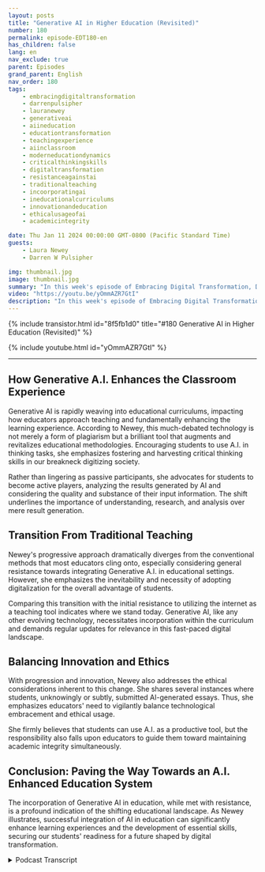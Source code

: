 ```yaml
---
layout: posts
title: "Generative AI in Higher Education (Revisited)"
number: 180
permalink: episode-EDT180-en
has_children: false
lang: en
nav_exclude: true
parent: Episodes
grand_parent: English
nav_order: 180
tags:
    - embracingdigitaltransformation
    - darrenpulsipher
    - lauranewey
    - generativeai
    - aiineducation
    - educationtransformation
    - teachingexperience
    - aiinclassroom
    - moderneducationdynamics
    - criticalthinkingskills
    - digitaltransformation
    - resistanceagainstai
    - traditionalteaching
    - incoorporatingai
    - ineducationalcurriculums
    - innovationandeducation
    - ethicalusageofai
    - academicintegrity

date: Thu Jan 11 2024 00:00:00 GMT-0800 (Pacific Standard Time)
guests:
    - Laura Newey
    - Darren W Pulsipher

img: thumbnail.jpg
image: thumbnail.jpg
summary: "In this week's episode of Embracing Digital Transformation, Darren Pulsipher interviews guest speaker Laura Newey about her fascinating journey through the critically emerging world of Generative AI, particularly in the education sector. Covering the transformation of her teaching experience and enriching her students' learning outcomes through AI, she extensively analyzed adapting to modern education dynamics."
video: "https://youtu.be/yOmmAZR7GtI"
description: "In this week's episode of Embracing Digital Transformation, Darren Pulsipher interviews guest speaker Laura Newey about her fascinating journey through the critically emerging world of Generative AI, particularly in the education sector. Covering the transformation of her teaching experience and enriching her students' learning outcomes through AI, she extensively analyzed adapting to modern education dynamics."
---
```


<div>
{% include transistor.html id="8f5fb1d0" title="#180 Generative AI in Higher Education (Revisited)" %}

{% include youtube.html id="yOmmAZR7GtI" %}
</div>

---

## How Generative A.I. Enhances the Classroom Experience

Generative AI is rapidly weaving into educational curriculums, impacting how educators approach teaching and fundamentally enhancing the learning experience. According to Newey, this much-debated technology is not merely a form of plagiarism but a brilliant tool that augments and revitalizes educational methodologies. Encouraging students to use A.I. in thinking tasks, she emphasizes fostering and harvesting critical thinking skills in our breakneck digitizing society.

Rather than lingering as passive participants, she advocates for students to become active players, analyzing the results generated by AI and considering the quality and substance of their input information. The shift underlines the importance of understanding, research, and analysis over mere result generation.

## Transition From Traditional Teaching 

Newey's progressive approach dramatically diverges from the conventional methods that most educators cling onto, especially considering general resistance towards integrating Generative A.I. in educational settings. However, she emphasizes the inevitability and necessity of adopting digitalization for the overall advantage of students.

Comparing this transition with the initial resistance to utilizing the internet as a teaching tool indicates where we stand today. Generative AI, like any other evolving technology, necessitates incorporation within the curriculum and demands regular updates for relevance in this fast-paced digital landscape.

## Balancing Innovation and Ethics

With progression and innovation, Newey also addresses the ethical considerations inherent to this change. She shares several instances where students, unknowingly or subtly, submitted AI-generated essays. Thus, she emphasizes educators' need to vigilantly balance technological embracement and ethical usage.

She firmly believes that students can use A.I. as a productive tool, but the responsibility also falls upon educators to guide them toward maintaining academic integrity simultaneously.

## Conclusion: Paving the Way Towards an A.I. Enhanced Education System

The incorporation of Generative AI in education, while met with resistance, is a profound indication of the shifting educational landscape. As Newey illustrates, successful integration of AI in education can significantly enhance learning experiences and the development of essential skills, securing our students' readiness for a future shaped by digital transformation.



<details>
<summary> Podcast Transcript </summary>

<p></p>

</details>
